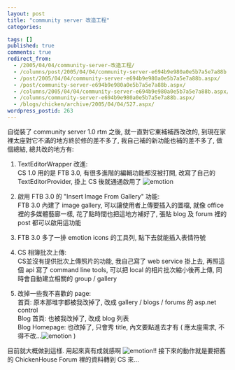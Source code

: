 ```yaml
---
layout: post
title: "community server 改造工程"
categories:

tags: []
published: true
comments: true
redirect_from:
  - /2005/04/04/community-server-改造工程/
  - /columns/post/2005/04/04/community-server-e694b9e980a0e5b7a5e7a88b.aspx/
  - /post/2005/04/04/community-server-e694b9e980a0e5b7a5e7a88b.aspx/
  - /post/community-server-e694b9e980a0e5b7a5e7a88b.aspx/
  - /columns/2005/04/04/community-server-e694b9e980a0e5b7a5e7a88b.aspx/
  - /columns/community-server-e694b9e980a0e5b7a5e7a88b.aspx/
  - /blogs/chicken/archive/2005/04/04/527.aspx/
wordpress_postid: 263
---
```


自從裝了 community server 1.0 rtm 之後, 就一直對它東補補西改改的, 到現在家裡太座對它不滿的地方終於修的差不多了, 我自己補的新功能也補的差不多了, 做個總結, 總共改的地方有:

1. TextEditorWrapper 改進:  
   CS 1.0 用的是 FTB 3.0, 有很多進階的編輯功能都沒被打開, 改寫了自己的 TextEditorProvider, 掛上 CS 後就通通啟用了 ![emotion](/Emoticons/emotion-2.gif)

2. 啟用 FTB 3.0 的 "Insert Image From Gallery" 功能:  
   FTB 3.0 內建了 image gallery, 可以讓使用者上傳要插入的圖檔, 就像 office 裡的多媒體藝廊一樣, 花了點時間也把這地方補好了, 張貼 blog 及 forum 裡的 post 都可以啟用這功能

3. FTB 3.0 多了一排 emotion icons 的工具列, 點下去就能插入表情符號

4. CS 相簿批次上傳:  
   CS並沒有提供批次上傳照片的功能, 我自己寫了 web service 掛上去, 再照這個 api 寫了 command line tools, 可以把 local 的相片批次縮小後再上傳, 同時會自動建立相關的 group / gallery

5. 改掉一些我不喜歡的 page:  
   首頁: 原本那堆字都被我改掉了, 改成 gallery / blogs / forums 的 asp.net control  
   Blog 首頁: 也被我改掉了, 改成 blog 列表  
   Blog Homepage: 也改掉了, 只會秀 title, 內文要點進去才有 ( 應太座需求, 不得不改...![emotion](/Emoticons/emotion-15.gif) )

目前就大概做到這樣. 用起來真有成就感啊 ![emotion](/Emoticons/emotion-11.gif)!! 接下來的動作就是要把舊的 ChickenHouse Forum 裡的資料轉到 CS 來...
